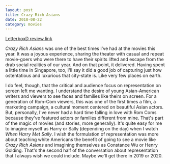 ```yaml
---
layout: post
title: Crazy Rich Asians
date: 2018-08-22
category: movies
---
```

 
[LetterboxD review link](https://letterboxd.com/samarthbhaskar/film/crazy-rich-asians/)

<em>Crazy Rich Asians</em> was one of the best times I've had at the movies this year. It was a joyous experience, sharing the theater with casual and repeat movie-goers who were there to have their spirits lifted and escape from the drab social realities of our year. And on that point, it delivered. Having spent a little time in Singapore, too, I'll say it did a good job of capturing just how ostentatious and luxurious that city-state is. Like very few places on earth. 

I do feel, though, that the critical and audience focus on representation on screen left me wanting. I understand the desire of young Asian-American writers and viewers to see faces and families like theirs on screen. For a generation of Rom-Com viewers, this was one of the first times a film, a marketing campaign, a cultural moment centered on beautiful Asian actors. But, personally, I've never had a hard time falling in love with Rom Coms because they've featured actors or families different from mine. That's part of the magic of movies (and stories, more generally). It's quite easy for me to imagine myself as Harry or Sally (depending on the day) when I watch <em>When Harry Met Sally</em>. I wish the formulation of representation was more about teaching white Americans the benefit of going to see a movie like <em>Crazy Rich Asians</em> and imagining themselves as Constance Wu or Henry Golding. That's the second half of the conversation about representation that I always wish we could include. Maybe we'll get there in 2019 or 2020. 